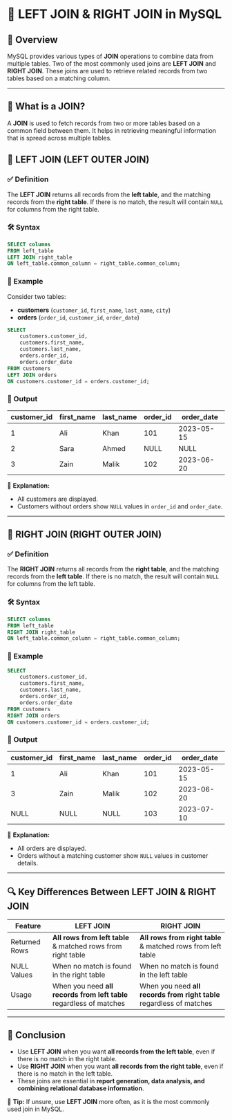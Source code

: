 # 🔗 **LEFT JOIN & RIGHT JOIN in MySQL**

## 📌 Overview
MySQL provides various types of **JOIN** operations to combine data from multiple tables. Two of the most commonly used joins are **LEFT JOIN** and **RIGHT JOIN**. These joins are used to retrieve related records from two tables based on a matching column.

---

## 📖 What is a JOIN?
A **JOIN** is used to fetch records from two or more tables based on a common field between them. It helps in retrieving meaningful information that is spread across multiple tables.

## 🔹 LEFT JOIN (LEFT OUTER JOIN)
### ✅ Definition
The **LEFT JOIN** returns all records from the **left table**, and the matching records from the **right table**. If there is no match, the result will contain `NULL` for columns from the right table.

### 🛠 Syntax
```sql
SELECT columns
FROM left_table
LEFT JOIN right_table
ON left_table.common_column = right_table.common_column;
```

### 📌 Example
Consider two tables:
- **customers** (`customer_id`, `first_name`, `last_name`, `city`)
- **orders** (`order_id`, `customer_id`, `order_date`)

```sql
SELECT
    customers.customer_id,
    customers.first_name,
    customers.last_name,
    orders.order_id,
    orders.order_date
FROM customers
LEFT JOIN orders
ON customers.customer_id = orders.customer_id;
```

### 🎯 Output
| customer_id | first_name | last_name | order_id | order_date |
|-------------|-----------|-----------|----------|------------|
| 1           | Ali       | Khan      | 101      | 2023-05-15 |
| 2           | Sara      | Ahmed     | NULL     | NULL       |
| 3           | Zain      | Malik     | 102      | 2023-06-20 |

🔹 **Explanation:**
- All customers are displayed.
- Customers without orders show `NULL` values in `order_id` and `order_date`.

---

## 🔹 RIGHT JOIN (RIGHT OUTER JOIN)
### ✅ Definition
The **RIGHT JOIN** returns all records from the **right table**, and the matching records from the **left table**. If there is no match, the result will contain `NULL` for columns from the left table.

### 🛠 Syntax
```sql
SELECT columns
FROM left_table
RIGHT JOIN right_table
ON left_table.common_column = right_table.common_column;
```

### 📌 Example
```sql
SELECT
    customers.customer_id,
    customers.first_name,
    customers.last_name,
    orders.order_id,
    orders.order_date
FROM customers
RIGHT JOIN orders
ON customers.customer_id = orders.customer_id;
```

### 🎯 Output
| customer_id | first_name | last_name | order_id | order_date |
|-------------|-----------|-----------|----------|------------|
| 1           | Ali       | Khan      | 101      | 2023-05-15 |
| 3           | Zain      | Malik     | 102      | 2023-06-20 |
| NULL        | NULL      | NULL      | 103      | 2023-07-10 |

🔹 **Explanation:**
- All orders are displayed.
- Orders without a matching customer show `NULL` values in customer details.

---

## 🔍 Key Differences Between LEFT JOIN & RIGHT JOIN
| Feature         | LEFT JOIN                          | RIGHT JOIN                         |
|----------------|---------------------------------|---------------------------------|
| Returned Rows  | **All rows from left table** & matched rows from right table | **All rows from right table** & matched rows from left table |
| NULL Values    | When no match is found in the right table | When no match is found in the left table |
| Usage          | When you need **all records from left table** regardless of matches | When you need **all records from right table** regardless of matches |

---

## 🚀 Conclusion
- Use **LEFT JOIN** when you want **all records from the left table**, even if there is no match in the right table.
- Use **RIGHT JOIN** when you want **all records from the right table**, even if there is no match in the left table.
- These joins are essential in **report generation, data analysis, and combining relational database information**.

📌 **Tip:** If unsure, use **LEFT JOIN** more often, as it is the most commonly used join in MySQL.
